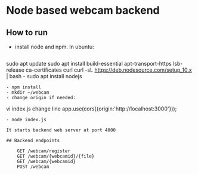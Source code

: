 # Node based webcam backend

## How to run

- install node and npm. In ubuntu:
  ```
sudo apt update
sudo apt install build-essential apt-transport-https lsb-release ca-certificates curl
curl -sL https://deb.nodesource.com/setup_10.x | bash -
sudo apt install nodejs
  ```
- npm install
- mkdir ~/webcam
- change origin if needed:
```
vi index.js
change line
app.use(cors({origin:'http://localhost:3000'}));
```
- node index.js

It starts backend web server at port 4000

## Backend endpoints

    GET /webcam/register
    GET /webcam/{webcamid}/{file}
    GET /webcam/{webcamid}
    POST /webcam

